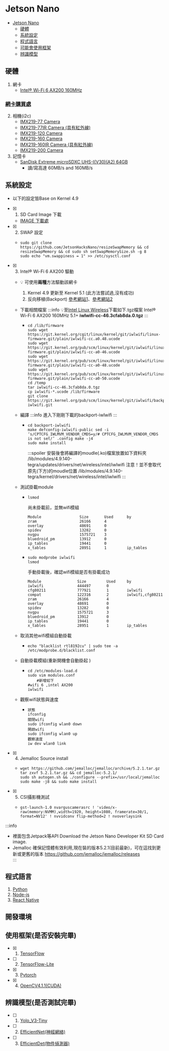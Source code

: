 # Jetson Nano  


* [Jetson Nano](#Jetson-Nano)  
  - [硬體](#硬體)  
  - [系統設定](#系統設定)  
  - [程式語言](#程式語言)  
  - [可能會使用框架](#可能會使用框架)  
  - [辨識模型](#辨識模型)  



硬體  
---
1. 網卡  
   - [Intel® Wi-Fi 6 AX200 160MHz ](https://www.intel.com.tw/content/www/tw/zh/support/articles/000005511/network-and-i-o/wireless-networking.html)  
### [網卡購買處](https://goods.ruten.com.tw/item/show?21917116648893)

2. 相機(i2c)  
   - [IMX219-77 Camera](http://www.waveshare.net/wiki/IMX219-77_Camera)  
   - [IMX219-77IR Camera (具有紅外線)](http://www.waveshare.net/wiki/IMX219-77IR_Camera)  
   - [IMX219-120 Camera](http://www.waveshare.net/wiki/IMX219-120_Camera)  
   - [IMX219-160 Camera](http://www.waveshare.net/wiki/IMX219-160_Camera)  
   - [IMX219-160IR Camera (具有紅外線)](http://www.waveshare.net/wiki/IMX219-160IR_Camera)  
   - [IMX219-200 Camera](http://www.waveshare.net/wiki/IMX219-200_Camera)  
3. 記憶卡
   - [SanDisk Extreme microSDXC UHS-I(V30)(A2) 64GB](https://24h.pchome.com.tw/prod/DGAG5E-1900AK5JP?fq=/S/DGAG0H)
      - 讀/寫高達 60MB/s and 160MB/s


系統設定
---
- 以下的設定皆Base on Kernel 4.9
- [x]   1. SD Card Image 下載 
     - [IMAGE 下載處](https://developer.nvidia.com/embedded/jetpack)
- [x]   2. SWAP 設定
     - ```console=
       sudo git clone https://github.com/JetsonHacksNano/resizeSwapMemory && cd resizeSwapMemory && cd sudo sh setSwapMemorySize.sh -g 8 
       sudo echo "vm.swappiness = 1" >> /etc/sysctl.conf
       ```
- [x]   3. Intel® Wi-Fi 6 AX200 驅動   
    - :bulb: 可使用**兩種**方法驅動該網卡  
      1. Kernel 4.9 更新至 Kernel 5.1 (此方法嘗試過,沒有成功) 
      2. 反向移植(Backport)  [參考網站1](https://forums.untangle.com/installation/41963-success-uefi-problem-wi-fi-6-intel-ax200.html)、[參考網站2](https://hant.kutu66.com/ubuntu/article_185392)  
    
     -  下載相關檔案
        :::info
        :bulb:至[Intel Linux Wireless](https://wireless.wiki.kernel.org/en/users/drivers/iwlwifi)下載如下.tgz檔案 
         Intel® Wi-Fi 6 AX200 160MHz 5.1+ **iwlwifi-cc-46.3cfab8da.0.tgz**
        :::
        - ```console=   
          cd /lib/firmware
          sudo wget https://git.kernel.org/cgit/linux/kernel/git/iwlwifi/linux-firmware.git/plain/iwlwifi-cc.a0.48.ucode
          sudo wget https://git.kernel.org/pub/scm/linux/kernel/git/iwlwifi/linux-firmware.git/plain/iwlwifi-cc-a0-46.ucode
          sudo wget https://git.kernel.org/pub/scm/linux/kernel/git/iwlwifi/linux-firmware.git/plain/iwlwifi-cc-a0-48.ucode
          sudo wget https://git.kernel.org/pub/scm/linux/kernel/git/iwlwifi/linux-firmware.git/plain/iwlwifi-cc-a0-50.ucode
          cd /temp
          tar iwlwifi-cc-46.3cfab8da.0.tgz
          cp iwlwifi-*.ucode /lib/firmware 
          git clone https://git.kernel.org/pub/scm/linux/kernel/git/iwlwifi/backport-iwlwifi.git 
          ``` 
    - 編譯
        :::info 
        進入下剛剛下載的backport-iwlwifi 
        :::
      - ```console=         
        cd backport-iwlwifi
        make defconfig-iwlwifi-public sed -i ‘s/CPTCFG_IWLMVM_VENDOR_CMDS=y/# CPTCFG_IWLMVM_VENDOR_CMDS is not set/’ .config make -j4
        sudo make install
        ```
        :::spoiler
        安裝後會將編譯的moudle(.ko)檔案放置如下資料夾
        /lib/modules/4.9.140-tegra/updates/drivers/net/wireless/intel/iwlwifi
        注意！並不會取代原先(下方)的moudle位置
        /lib/modules/4.9.140-tegra/kernel/drivers/net/wireless/intel/iwlwifi
        :::  
    
    - 測試掛載module
      - ```console=   
        lsmod
        ``` 
        尚未掛載前，並無wifi模組
        ```
        Module                 Size       Used      by
        zram                   26166      4     
        overlay                48691      0     
        spidev                 13282      0     
        nvgpu                  1575721    3     
        bluedroid_pm           13912      0     
        ip_tables              19441      0     
        x_tables               28951      1         ip_tables
        ```
    
      - ```console= 
        sudo modprobe iwlwifi
        lsmod
        ``` 
        手動掛載後，確認wifi模組是否有掛載成功
        ```
        Module                Size         Used     by
        iwlwifi               444497       0
        cfg80211              777921       1        iwlwifi
        compat                122316       2        iwlwifi,cfg80211
        zram                  26166        4
        overlay               48691        0
        spidev                13282        0
        nvgpu                 1575721      3
        bluedroid_pm          13912        0
        ip_tables             19441        0
        x_tables              28951        1        ip_tables
        ```

    - 取消其他wifi模組自動掛載
      - ```console= 
        echo "blacklist rtl8192cu" | sudo tee -a /etc/modprobe.d/blacklist.conf
        ```      
    - 自動掛載模組(重新開機會自動掛起 )
      - ```console=   
        cd /etc/modules-load.d
        sudo vim modules.conf
            #新增如下
        #wifi 6 ,intel AX200 
        iwlwifi
        ```  
      
    - 觀察wifi狀態與速度
      - ```console=
        狀態
        ifconfig
        關閉wifi 
        sudo ifconfig wlan0 down
        開啟wifi
        sudo ifconfig wlan0 up
        觀察速度        
        iw dev wlan0 link
        ```
- [x]   4. Jemalloc Source install 
     - ```console=
       wget https://github.com/jemalloc/jemalloc/archive/5.2.1.tar.gz
       tar zxvf 5.2.1.tar.gz && cd jemalloc-5.2.1/ 
       sudo sh autogen.sh && ./configure --prefix=/usr/local/jemalloc
       sudo make -j8 && sudo make install 
       ```
       
- [x]   5. CSI攝影機測試
     - ```console=
       gst-launch-1.0 nvarguscamerasrc ! 'video/x-raw(memory:NVMM),width=1920, height=1080, framerate=30/1, format=NV12' ! nvvidconv flip-method=2 ! nvoverlaysink
       ```
     
:::info 
- 裡面包含Jetpack等API Download the Jetson Nano Developer Kit SD Card image.
- Jemalloc 確保記憶體有效利用,現在裝的版本5.2.1(目前最新)，可在這找到更新或更舊的版本 https://github.com/jemalloc/jemalloc/releases  
:::  


程式語言
---
1. [Python](https://www.python.org/downloads/) 
2. [Node-js](https://nodejs.org/)
3. [React Native](https://reactnative.dev/)

開發環境
---


使用框架(是否安裝完畢)
---
- [x] 1. [TensorFlow](https://www.tensorflow.org/api_docs/python/tf_overview) 
- [ ] 2. [TensorFlow-Lite](https://www.tensorflow.org/api_docs/python/tf/lite)
- [x] 3. [Pytorch](https://forums.developer.nvidia.com/t/pytorch-for-jetson-nano-version-1-4-0-now-available/72048#5324123)
- [x] 4. [OpenCV4.1.1(CUDA)](https://www.jetsonhacks.com/2019/11/22/opencv-4-cuda-on-jetson-nano/)


辨識模型(是否測試完畢)
---
- [ ] 1. [Yolo_V3-Tiny](https://pjreddie.com/darknet/yolo/)
- [ ] 2. [EfficientNet(神經網絡)](https://github.com/tensorflow/tpu/tree/master/models/official/efficientnet/lite)  
- [ ] 3. [EfficientDet(物件偵測器)](https://github.com/toandaominh1997/EfficientDet.Pytorch)



       
       
